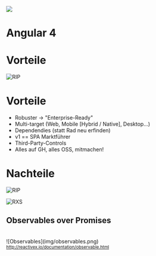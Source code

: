 ![](img/logos/angular2-logo.svg) <!-- .element: style="width:200px; margin-bottom: -10px" -->
# Angular 4




# Vorteile




![RIP](img/angular_RIP.png) <!-- .element: style="width:60%" -->




# Vorteile

* Robuster → "Enterprise-Ready"
* Multi-target (Web, Mobile [Hybrid / Native], Desktop...)
* Dependendies (statt Rad neu erfinden)
* v1 == SPA Marktführer
* Third-Party-Controls
* Alles auf GH, alles OSS, mitmachen!




# Nachteile




![RIP](img/angular2-upgrade-hell.png)




![RXS](img/tooling/rxjs.png) <!-- .element: style="width:40%" -->




## Observables over Promises
<br>
![Observables](img/observables.png)

<br>
<small>
    <a href="http://reactivex.io/documentation" target="_blank">http://reactivex.io/documentation/observable.html</a>
</small>
